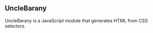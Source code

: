 <h2>UncleBarany</h2>

<p>UncleBarany is a JavaScript module that generates HTML from CSS selectors.</p>
